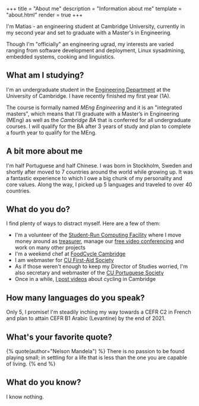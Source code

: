 +++
title = "About me"
description = "Information about me"
template = "about.html"
render = true
+++

I'm Matias - an engineering student at Cambridge University, currently in my second year and set to graduate with a Master's in Engineering.

Though I'm "officially" an engineering ugrad, my interests are varied ranging from software development and deployment, Linux sysadmining, embedded systems, cooking and linguistics.

## What am I studying?

I'm an undergraduate student in the [Engineering Department](http://www.eng.cam.ac.uk/) at the University of Cambridge. I have recently finished my first year (1A).

The course is formally named *MEng Engineering* and it is an "integrated masters", which means that I’ll graduate with a Master’s in Engineering (MEng) as well as the *Cambridge BA* that is conferred for all undergraduate courses. I will qualify for the BA after 3 years of study and plan to complete a fourth year to qualify for the MEng.

## A bit more about me

I'm half Portuguese and half Chinese. I was born in Stockholm, Sweden and shortly after moved to 7 countries around the world while growing up. It was a fantastic experience to which I owe a big chunk of my personality and core values. Along the way, I picked up 5 languages and traveled to over 40 countries.

## What do you do?

I find plenty of ways to distract myself. Here are a few of them:

* I'm a volunteer of the [Student-Run Computing Facility](https://www.srcf.net/) where I move money around as [treasurer](https://www.srcf.net/committee), manage our [free video conferencing](https://timeout.srcf.net/) and work on many other projects
* I'm a weekend chef at [FoodCycle Cambridge](https://www.foodcycle.org.uk/location/cambridge/)
* I am webmaster for [CU First-Aid Society](https://firstaid.soc.srcf.net/)
* As if those weren't enough to keep my Director of Studies worried, I'm also secretary and webmaster of the [CU Portuguese Society](https://cupor.soc.srcf.net/)
* Once in a while, [I post videos](https://www.youtube.com/channel/UC0lMvYYUWJojO-VTUMy4Tkw) about cycling in Cambridge

## How many languages do you speak?

Only 5, I promise! I'm steadily inching my way towards a CEFR C2 in French and plan to attain CEFR B1 Arabic (Levantine) by the end of 2021.

## What's your favorite quote?

{% quote(author="Nelson Mandela") %}
There is no passion to be found playing small; in settling for a life that is less than the one you are capable of living.
{% end %}

## What do you know?

I know nothing.